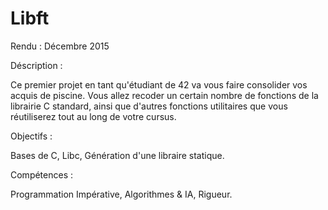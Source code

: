# Libft

Rendu : Décembre 2015

Déscription :

Ce premier projet en tant qu'étudiant de 42 va vous faire consolider vos acquis de piscine. Vous allez recoder un certain nombre de fonctions de la librairie C standard, ainsi que d'autres fonctions utilitaires que vous réutiliserez tout au long de votre cursus.

Objectifs :

Bases de C, Libc, Génération d'une libraire statique.

Compétences :

Programmation Impérative, Algorithmes & IA, Rigueur.
